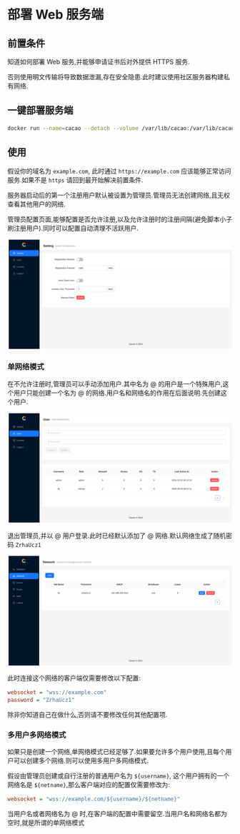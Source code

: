 # 部署 Web 服务端

## 前置条件

知道如何部署 Web 服务,并能够申请证书后对外提供 HTTPS 服务.

否则使用明文传输将导致数据泄漏,存在安全隐患.此时建议使用社区服务器构建私有网络.

## 一键部署服务端

```bash
docker run --name=cacao --detach --volume /var/lib/cacao:/var/lib/cacao --publish 8080:80 docker.io/lanthora/cacao:latest
```

## 使用

假设你的域名为 `example.com`, 此时通过 `https://example.com` 应该能够正常访问服务.如果不是 `https` 请回到最开始解决前置条件.

服务器启动后的第一个注册用户默认被设置为管理员.管理员无法创建网络,且无权查看其他用户的网络.

管理员配置页面,能够配置是否允许注册,以及允许注册时的注册间隔(避免脚本小子刷注册用户).同时可以配置自动清理不活跃用户.

![](images/cacao-admin-setting.png)

### 单网络模式

在不允许注册时,管理员可以手动添加用户.其中名为 @ 的用户是一个特殊用户,这个用户只能创建一个名为 @ 的网络.用户名和网络名的作用在后面说明.先创建这个用户.

![](images/cacao-admin-user.png)

退出管理员,并以 @ 用户登录.此时已经默认添加了 @ 网络.默认网络生成了随机密码 `ZrhaUcz1`

![](images/cacao-network.png)

此时连接这个网络的客户端仅需要修改以下配置:

```cfg
websocket = "wss://example.com"
password = "ZrhaUcz1"
```

除非你知道自己在做什么,否则请不要修改任何其他配置项.

### 多用户多网络模式

如果只是创建一个网络,单网络模式已经足够了.如果要允许多个用户使用,且每个用户可以创建多个网络.则可以使用多用户多网络模式.

假设由管理员创建或自行注册的普通用户名为 `${username}`, 这个用户拥有的一个网络名是 `${netname}`,那么客户端对应的配置仅需要修改为:

```cfg
websocket = "wss://example.com/${username}/${netname}"
```

当用户名或者网络名为 @ 时,在客户端的配置中需要留空.当用户名和网络名都为空时,就是所谓的单网络模式
